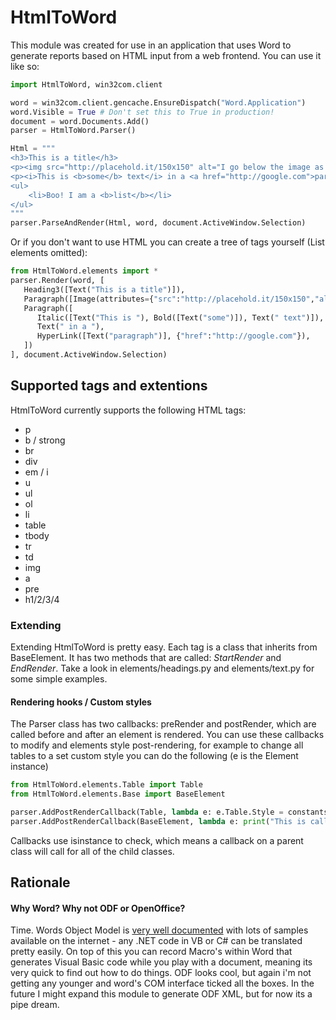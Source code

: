 HtmlToWord
===
This module was created for use in an application that uses Word to generate reports based on HTML input from a web frontend. You can use it like so:

```python
import HtmlToWord, win32com.client

word = win32com.client.gencache.EnsureDispatch("Word.Application")
word.Visible = True # Don't set this to True in production!
document = word.Documents.Add()
parser = HtmlToWord.Parser()

Html = """
<h3>This is a title</h3>
<p><img src="http://placehold.it/150x150" alt="I go below the image as a caption"></p>
<p><i>This is <b>some</b> text</i> in a <a href="http://google.com">paragraph</a></p>
<ul>
    <li>Boo! I am a <b>list</b></li>
</ul>
"""
parser.ParseAndRender(Html, word, document.ActiveWindow.Selection)
```
Or if you don't want to use HTML you can create a tree of tags yourself (List elements omitted):
```python
from HtmlToWord.elements import *
parser.Render(word, [
   Heading3([Text("This is a title")]),
   Paragraph([Image(attributes={"src":"http://placehold.it/150x150","alt":"I go below"})]),
   Paragraph([
      Italic([Text("This is "), Bold([Text("some")]), Text(" text")]),
      Text(" in a "),
      HyperLink([Text("paragraph")], {"href":"http://google.com"}),
   ])
], document.ActiveWindow.Selection)
```

## Supported tags and extentions

HtmlToWord currently supports the following HTML tags:
 * p
 * b / strong
 * br
 * div
 * em / i
 * u
 * ul
 * ol
 * li
 * table
 * tbody
 * tr
 * td
 * img
 * a
 * pre
 * h1/2/3/4

### Extending
Extending HtmlToWord is pretty easy. Each tag is a class that inherits from BaseElement. It has two methods that are called: *StartRender* and *EndRender*. Take a look in elements/headings.py and elements/text.py for some simple examples.

#### Rendering hooks / Custom styles
The Parser class has two callbacks: preRender and postRender, which are called before and after an element is rendered.
You can use these callbacks to modify and elements style post-rendering, for example to change all tables to a set custom style you can do the following (e is the Element instance)

```python
from HtmlToWord.elements.Table import Table
from HtmlToWord.elements.Base import BaseElement

parser.AddPostRenderCallback(Table, lambda e: e.Table.Style = constants.wdSomeTableStyleHere)
parser.AddPostRenderCallback(BaseElement, lambda e: print("This is called for every element"))
```

Callbacks use isinstance to check, which means a callback on a parent class will call for all of the child classes.

## Rationale
#### Why Word? Why not ODF or OpenOffice?
Time. Words Object Model is [very well documented](http://msdn.microsoft.com/en-us/library/ff837519) with lots of samples available on the internet - any .NET code in VB or C# can be translated pretty easily. On top of this you can record Macro's within Word that generates Visual Basic code while you play with a document, meaning its very quick to find out how to do things. ODF looks cool, but again i'm not getting any younger and word's COM interface ticked all the boxes. In the future I might expand this module to generate ODF XML, but for now its a pipe dream.